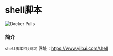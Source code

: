 # shell脚本

![Docker Pulls](https://img.shields.io/docker/pulls/nacos/nacos-server.svg?maxAge=60480)

### 简介
`shell脚本相关练习`
网址：https://www.yiibai.com/shell